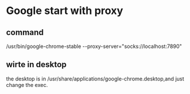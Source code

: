 # Google start with proxy
## command
/usr/bin/google-chrome-stable --proxy-server="socks://localhost:7890"
## wirte in desktop
the desktop is in /usr/share/applications/google-chrome.desktop,and just change the exec.
